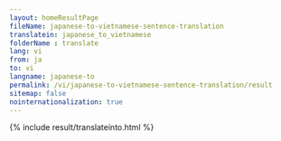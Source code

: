 ```yaml
---
layout: homeResultPage
fileName: japanese-to-vietnamese-sentence-translation
translatein: japanese_to_vietnamese
folderName : translate
lang: vi
from: ja
to: vi
langname: japanese-to
permalink: /vi/japanese-to-vietnamese-sentence-translation/result
sitemap: false
nointernationalization: true
---
```

{% include result/translateinto.html %}

<script src="/js/result/translation.js" data-foldername="{{page.folderName}}" data-lang="{{page.lang}}"></script>
